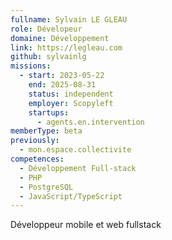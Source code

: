 ```yaml
---
fullname: Sylvain LE GLEAU
role: Dévelopeur
domaine: Développement
link: https://legleau.com
github: sylvainlg
missions:
  - start: 2023-05-22
    end: 2025-08-31
    status: independent
    employer: Scopyleft
    startups:
      - agents.en.intervention
memberType: beta
previously:
  - mon.espace.collectivite
competences:
  - Développement Full-stack
  - PHP
  - PostgreSQL
  - JavaScript/TypeScript
---
```

Développeur mobile et web fullstack